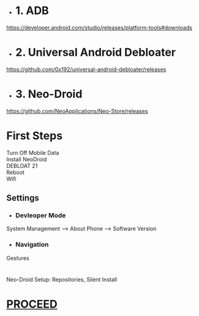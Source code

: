 - # 1. ADB
https://developer.android.com/studio/releases/platform-tools#downloads

- # 2. Universal Android Debloater
https://github.com/0x192/universal-android-debloater/releases

- # 3. Neo-Droid
https://github.com/NeoApplications/Neo-Store/releases

# First Steps

Turn Off Mobile Data<br>
Install NeoDroid<br>
DEBLOAT 21<br>
Reboot<br>
Wifi<br>

## Settings

- ### Devleoper Mode

System Management --> About Phone --> Software Version

- ### Navigation

Gestures
# 

Neo-Droid Setup: Repositories, Silent Install<br>

# [PROCEED](https://github.com/Hooke012/OmniGuides/blob/main/Software/Android.md)

